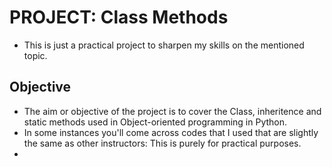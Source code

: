 # PROJECT: Class Methods

- This is just a practical project to sharpen my skills on the mentioned topic.

## Objective

- The aim or objective of the project is to cover the Class, inheritence and static methods used in Object-oriented programming in Python.
- In some instances you'll come across codes that I used that are slightly the same as other instructors: This is purely for practical purposes.
- 